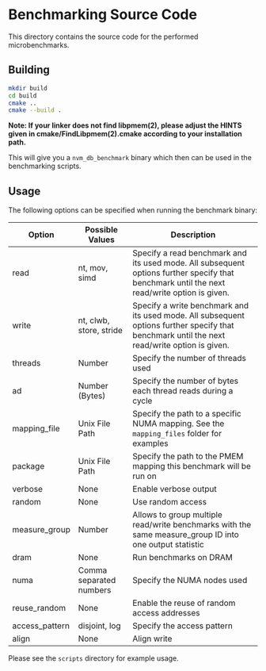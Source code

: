 # Benchmarking Source Code

This directory contains the source code for the performed microbenchmarks.

## Building

```sh
mkdir build
cd build
cmake ..
cmake --build .
```
**Note: If your linker does not find libpmem(2), please adjust the HINTS given in cmake/FindLibpmem(2).cmake according to your installation path.**

This will give you a `nvm_db_benchmark` binary which then can be used in the benchmarking scripts.

## Usage

The following options can be specified when running the benchmark binary:

Option | Possible Values | Description
-------|-----------------|------------
read | nt, mov, simd | Specify a read benchmark and its used mode. All subsequent options further specify that benchmark until the next read/write option is given.
write | nt, clwb, store, stride | Specify a write benchmark and its used mode. All subsequent options further specify that benchmark until the next read/write option is given.
threads | Number | Specify the number of threads used
ad | Number (Bytes) | Specify the number of bytes each thread reads during a cycle 
mapping_file | Unix File Path | Specify the path to a specific NUMA mapping. See the `mapping_files` folder for examples
package | Unix File Path | Specify the path to the PMEM mapping this benchmark will be run on
verbose | None | Enable verbose output
random | None | Use random access
measure_group | Number | Allows to group multiple read/write benchmarks with the same measure_group ID into one output statistic 
dram | None | Run benchmarks on DRAM
numa | Comma separated numbers | Specify the NUMA nodes used
reuse_random | None | Enable the reuse of random access addresses 
access_pattern | disjoint, log | Specify the access pattern
align | None | Align write   

Please see the `scripts` directory for example usage.

